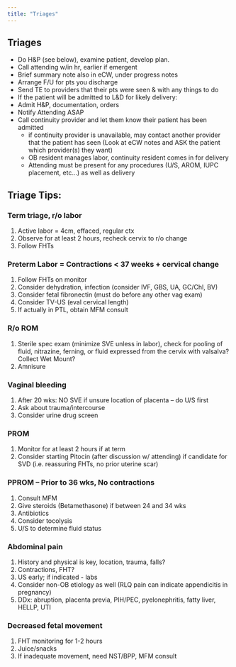 ```yaml
---
title: "Triages"
---
```


## Triages
- Do H&P (see below), examine patient, develop plan.
- Call attending w/in hr, earlier if emergent
- Brief summary note also in eCW, under progress notes
- Arrange F/U for pts you discharge
- Send TE to providers that their pts were seen & with any things to do
- If the patient will be admitted to L&D for likely delivery:
- Admit H&P, documentation, orders
- Notify Attending ASAP
- Call continuity provider and let them know their patient has been admitted
  - if continuity provider is unavailable, may contact another provider that the patient has seen (Look at eCW notes and ASK the patient which provider(s) they want)
  - OB resident manages labor, continuity resident comes in for delivery
  - Attending must be present for any procedures (U/S, AROM, IUPC placement, etc…)  as well as delivery

## Triage Tips:
### Term triage, r/o labor
 1. Active labor = 4cm, effaced, regular ctx
 2. Observe for at least 2 hours, recheck cervix to r/o change
 3. Follow FHTs

### Preterm Labor = Contractions < 37 weeks + cervical change
1. Follow FHTs on monitor
2. Consider dehydration, infection (consider IVF, GBS, UA, GC/Chl, BV)
3. Consider fetal fibronectin (must do before any other vag exam)
4. Consider TV-US (eval cervical length)
5. If actually in PTL, obtain MFM consult

### R/o ROM
1. Sterile spec exam (minimize SVE unless in labor), check for pooling of fluid, nitrazine, ferning, or fluid expressed from the cervix with valsalva? Collect Wet Mount?
2. Amnisure

### Vaginal bleeding
1. After 20 wks:  NO SVE if unsure location of placenta – do U/S first
2. Ask about trauma/intercourse
3. Consider urine drug screen

### PROM
1. Monitor for at least 2 hours if at term
2. Consider starting Pitocin (after discussion w/ attending) if candidate for SVD (i.e. reassuring FHTs, no prior uterine scar)

### PPROM – Prior to 36 wks, No contractions
1. Consult MFM
2. Give steroids (Betamethasone) if between 24 and 34 wks
3. Antibiotics
4. Consider tocolysis
5. U/S to determine fluid status

###  Abdominal pain
1. History and physical is key, location, trauma, falls?
2. Contractions, FHT?
3. US early; if indicated - labs
4. Consider non-OB etiology as well (RLQ pain can indicate appendicitis in pregnancy)
5. DDx: abruption, placenta previa, PIH/PEC, pyelonephritis, fatty liver, HELLP, UTI

### Decreased fetal movement
1. FHT monitoring for 1-2 hours
2. Juice/snacks
3. If inadequate movement, need NST/BPP, MFM consult
